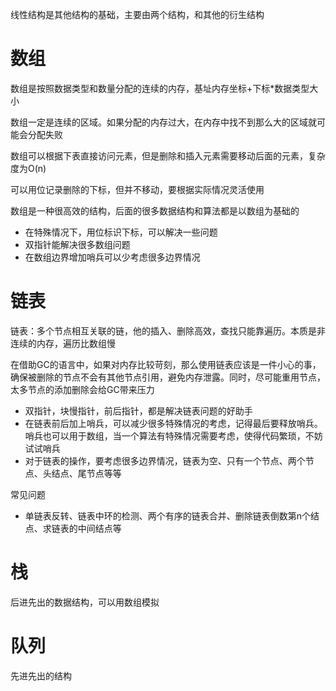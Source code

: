 线性结构是其他结构的基础，主要由两个结构，和其他的衍生结构

# 数组
数组是按照数据类型和数量分配的连续的内存，基址内存坐标+下标*数据类型大小

数组一定是连续的区域。如果分配的内存过大，在内存中找不到那么大的区域就可能会分配失败

数组可以根据下表直接访问元素，但是删除和插入元素需要移动后面的元素，复杂度为O(n)

可以用位记录删除的下标，但并不移动，要根据实际情况灵活使用

数组是一种很高效的结构，后面的很多数据结构和算法都是以数组为基础的

- 在特殊情况下，用位标识下标，可以解决一些问题
- 双指针能解决很多数组问题
- 在数组边界增加哨兵可以少考虑很多边界情况

# 链表
链表：多个节点相互关联的链，他的插入、删除高效，查找只能靠遍历。本质是非连续的内存，遍历比数组慢

在借助GC的语言中，如果对内存比较苛刻，那么使用链表应该是一件小心的事，确保被删除的节点不会有其他节点引用，避免内存泄露。同时，尽可能重用节点，太多节点的添加删除会给GC带来压力

- 双指针，块慢指针，前后指针，都是解决链表问题的好助手
- 在链表前后加上哨兵，可以减少很多特殊情况的考虑，记得最后要释放哨兵。哨兵也可以用于数组，当一个算法有特殊情况需要考虑，使得代码繁琐，不妨试试哨兵
- 对于链表的操作，要考虑很多边界情况，链表为空、只有一个节点、两个节点、头结点、尾节点等等

常见问题
- 单链表反转、链表中环的检测、两个有序的链表合并、删除链表倒数第n个结点、求链表的中间结点等

# 栈
后进先出的数据结构，可以用数组模拟


# 队列
先进先出的结构